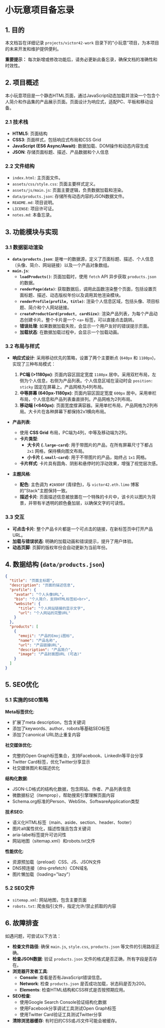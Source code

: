 
# 小玩意项目备忘录

## 1. 目的

本文档旨在详细记录 `projects/victor42-work` 目录下的“小玩意”项目，为本项目的未来开发和维护提供便利。

**重要提示：** 每次新增或修改功能后，请务必更新此备忘录，确保文档的准确性和时效性。

## 2. 项目概述

本小玩意项目是一个静态HTML页面，通过JavaScript动态加载并渲染一个包含个人简介和作品集的产品展示页面。页面设计为响应式，适配PC、平板和移动设备。

### 2.1 技术栈

- **HTML5**: 页面结构
- **CSS3**: 页面样式，包括响应式布局和CSS Grid
- **JavaScript (ES6 Async/Await)**: 数据加载、DOM操作和动态内容生成
- **JSON**: 存储页面标题、描述、产品数据和个人信息

### 2.2 文件结构

- `index.html`: 主页面文件。
- `assets/css/style.css`: 页面主要样式定义。
- `assets/js/main.js`: 页面主要逻辑，负责数据加载和渲染。
- `data/products.json`: 存储所有动态内容的JSON数据文件。
- `README.md`: 项目说明。
- `LICENSE`: 项目许可证。
- `notes.md`: 本备忘录。

## 3. 功能模块与实现

### 3.1 数据驱动渲染

- **`data/products.json`**: 是唯一的数据源，定义了页面标题、描述、个人信息（头像、简介、网站链接）以及一个产品对象数组。
- **`main.js`**:
    - **`loadProducts()`**: 页面加载时，使用 `fetch` API 异步获取 `products.json` 的数据。
    - **`renderPage(data)`**: 获取数据后，调用此函数渲染整个页面，包括设置页面标题、描述、动态版权年份以及调用其他渲染模块。
    - **`renderProfile(profile, title)`**: 渲染个人信息区域，包括头像、项目标题、简介和个人网站链接。
    - **`createProductCard(product, cardSize)`**: 渲染产品列表，为每个产品动态创建卡片。整个卡片是一个 `<a>` 标签，可以直接点击跳转。
    - **错误处理**: 如果数据加载失败，会显示一个用户友好的错误提示页面。
    - **加载状态**: 在数据加载过程中，会显示一个加载动画。

### 3.2 布局与样式

- **响应式设计**: 采用移动优先的策略，设置了两个主要断点 (`640px` 和 `1180px`)，实现了三种布局模式：
    1.  **PC端 (>1180px)**: 页面内容区固定宽度 `1180px` 居中。采用双栏布局，左侧为个人信息，右侧为产品列表。个人信息区域在滚动时会 `position: sticky` 固定在屏幕上。产品网格为4列布局。
    2.  **中等屏幕 (640px-1180px)**: 页面内容区固定宽度 `600px` 居中。采用单栏布局，个人信息和产品列表垂直排列。产品网格为2列布局。
    3.  **移动端 (<640px)**: 页面宽度撑满容器。采用单栏布局，产品网格为2列布局。大卡片在各种屏幕下都保持2x1横向布局。

- **产品列表**:
    - 使用 **CSS Grid** 布局，PC端为4列，中等及移动端为2列。
    - **卡片类型**:
        - **大卡片 (`.large-card`)**: 用于带图片的产品，在所有屏幕尺寸下都占 `2x1` 网格，保持横向图文布局。
        - **小卡片 (`.small-card`)**: 用于不带图片的产品，始终占 `1x1` 网格。
    - **卡片样式**: 卡片具有圆角、阴影和悬停时的浮动效果，增强了视觉层次感。

- **主题风格**:
    - **配色**: 主色调为 `#2A9D8F` (青绿色)，与 `victor42.eth.limo` 博客的"Stack"主题保持一致。
    - **描述卡片**: 页面描述信息被放置在一个特殊的卡片中，该卡片以图片为背景，并带有半透明的颜色叠加层，以确保文字的可读性。

### 3.3 交互

- **可点击卡片**: 整个产品卡片都是一个可点击的链接，在新标签页中打开产品URL。
- **加载与错误状态**: 明确的加载动画和错误提示，提升了用户体验。
- **动态页脚**: 页脚的版权年份会自动更新为当前年份。

## 4. 数据结构 (`data/products.json`)

```json
{
  "title": "页面主标题",
  "description": "页面的描述信息",
  "profile": {
    "avatar": "个人头像URL",
    "bio": "个人简介，支持HTML标签如<br>",
    "website": {
      "title": "个人网站链接的显示文字",
      "url": "个人网站的完整URL"
    }
  },
  "products": [
    {
      "emoji": "产品的Emoji图标",
      "name": "产品名称",
      "url": "产品链接URL",
      "description": "产品简介",
      "image": "产品封面图URL (可选)"
    }
  ]
}
```

## 5. SEO优化

### 5.1 实施的SEO策略

**Meta标签优化**:
- 扩展了meta description，包含关键词
- 添加了keywords、author、robots等基础SEO标签
- 添加了canonical URL防止重复内容

**社交媒体优化**:
- 完整的Open Graph标签集合，支持Facebook、LinkedIn等平台分享
- Twitter Card标签，优化Twitter分享显示
- 社交媒体图片和描述优化

**结构化数据**:
- JSON-LD格式的结构化数据，包含网站、作者、产品列表信息
- 微数据标记（itemprop），帮助搜索引擎理解页面内容
- Schema.org标准的Person、WebSite、SoftwareApplication类型

**技术SEO**:
- 语义化HTML标签（main、aside、section、header、footer）
- 图片alt属性优化，描述性强且包含关键词
- aria-label标签提升可访问性
- 网站地图（sitemap.xml）和robots.txt文件

**性能优化**:
- 资源预加载（preload）CSS、JS、JSON文件
- DNS预连接（dns-prefetch）CDN域名
- 图片懒加载（loading="lazy"）

### 5.2 SEO文件

- `sitemap.xml`: 网站地图，包含主要页面
- `robots.txt`: 爬虫指引文件，指定允许/禁止抓取的内容

## 6. 故障排查

如遇问题，可尝试以下方法：

- **检查文件路径**: 确保 `main.js`, `style.css`, `products.json` 等文件的引用路径正确。
- **检查JSON数据**: 验证 `products.json` 文件的格式是否正确，所有字段是否存在。
- **浏览器开发者工具**:
    - **Console**: 查看是否有JavaScript错误信息。
    - **Network**: 检查 `products.json` 是否成功加载，状态码是否为200。
    - **Elements**: 检查HTML结构和CSS样式是否按预期应用。
- **SEO检查**:
    - 使用Google Search Console验证结构化数据
    - 使用Facebook分享调试工具测试Open Graph标签
    - 使用Twitter Card验证工具测试Twitter分享
- **清除浏览器缓存**: 有时旧的CSS或JS文件可能会被缓存。